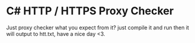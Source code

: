 # C# HTTP / HTTPS Proxy Checker 
Just proxy checker what you expect from it?
just compile it and run then it will output to htt.txt, have a nice day <3.
